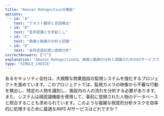 ```yaml
---
title: "Amazon Rekognitionの機能"
options:
  - id: "A"
    text: "テキスト翻訳と言語検出"
  - id: "B"
    text: "音声認識と文字起こし"
  - id: "C"
    text: "画像と動画の分析と認識"
  - id: "D"
    text: "自然言語処理と感情分析"
correctAnswers: ["C"]
explanation: "Amazon Rekognitionは、画像と動画の分析と認識のためのAIサービスです。物体、人物、テキスト、シーン、活動の検出、顔認識、顔比較、不適切なコンテンツの検出などの機能を提供します。テキスト翻訳と言語検出はAmazon Translate、音声認識と文字起こしはAmazon Transcribe、自然言語処理と感情分析はAmazon Comprehendの機能です。"
type: "SINGLE_CHOICE"
---
```


あるセキュリティ会社は、大規模な商業施設の監視システムを強化するプロジェクトを進めています。このプロジェクトでは、監視カメラの映像から不審な行動を検出し、特定の人物を識別し、施設内の人の流れを分析する必要があります。また、システムは顔認識機能を使用して、事前に登録された人物のデータベースと照合することも求められています。このような複雑な視覚的分析タスクを効率的に処理するために最適なAWS AIサービスはどれですか？